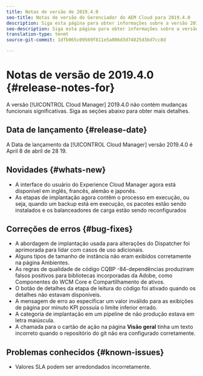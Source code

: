 ```yaml
---
title: Notas de versão de 2019.4.0
seo-title: Notas de versão do Gerenciador do AEM Cloud para 2019.4.0
description: Siga esta página para obter informações sobre a versão 2019.4.0 do Gerenciador de nuvem.
seo-description: Siga esta página para obter informações sobre a versão 2019.4.0 do Gerenciador de AEM Cloud.
translation-type: tm+mt
source-git-commit: 1dfb065c09569f811e5a006d3d74825d3bd7cc8d

---
```



# Notas de versão de 2019.4.0 {#release-notes-for}

A versão [!UICONTROL Cloud Manager] 2019.4.0 não contém mudanças funcionais significativas. Siga as seções abaixo para obter mais detalhes.

## Data de lançamento {#release-date}

A Data de lançamento da [!UICONTROL Cloud Manager] versão 2019.4.0 é April 8 de abril de 28 19.

## Novidades {#whats-new}

* A interface do usuário do Experience Cloud Manager agora está disponível em inglês, francês, alemão e japonês.
* As etapas de implantação agora contêm o processo em execução, ou seja, quando um backup está em execução, os pacotes estão sendo instalados e os balanceadores de carga estão sendo reconfigurados

## Correções de erros {#bug-fixes}

* A abordagem de implantação usada para alterações do Dispatcher foi aprimorada para lidar com casos de uso adicionais.
* Alguns tipos de tamanho de instância não eram exibidos corretamente na página Ambientes.
* As regras de qualidade de código CQBP -84-dependências produziram falsos positivos para bibliotecas incorporadas da Adobe, como Componentes do WCM Core e Compartilhamento de ativos.
* O botão de detalhes da etapa de leitura do código foi ativado quando os detalhes não estavam disponíveis.
* A mensagem de erro ao especificar um valor inválido para as exibições de página por minuto KPI possuía o limite inferior errado.
* A categoria de implantação em um pipeline de não produção estava em letra maiúscula.
* A chamada para o cartão de ação na página **Visão geral** tinha um texto incorreto quando o repositório do git não era configurado corretamente.

## Problemas conhecidos {#known-issues}

* Valores SLA podem ser arredondados incorretamente.
